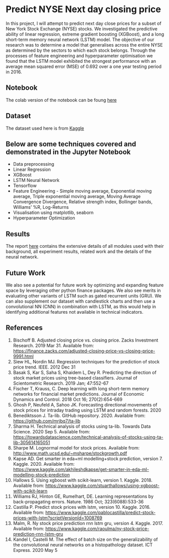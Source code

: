 # Predict NYSE Next day closing price
In this project, I will attempt to predict next day close prices for a subset of New York Stock Exchange (NYSE) stocks. We investigated the predictive ability of linear regression, extreme gradient boosting (XGBoost), and a long short-term memory neural network (LSTM) model. The objective of our research was to determine a model that generalises across the entire NYSE as determined by the sectors to which each stock belongs. Through the processes of feature engineering and hyperparameter optimisation we found that the LSTM model exhibited the strongest performance with an average mean squared error (MSE) of 0.692 over a one year testing period in 2016.

## Notebook
The colab version of the notebook can be foung [here](https://colab.research.google.com/drive/1Jr4pFGVDAQKvxW9zIkjVqofQt8Ru_tE7)

## Dataset
The dataset used here is from [Kaggle](https://www.kaggle.com/dgawlik/nyse)

## Below are some techniques covered and demonstrated in the Jupyter Notebook
* Data preprocessing
* Linear Regression
* XGBoost
* LSTM Neural Network
* Tensorflow
* Feature Engineering - Simple moving average, Exponential moving average, Triple exponential moving average, Moving Average Convergence Divergence, Relative strength index, Bollinger bands, Williams’ %R, Log-Returns
* Visualisation using matplotlib, seaborn
* Hyperparameter Optimization

## Results
The report [here](https://github.com/harinath0906/Predict_NYSE/blob/main/Project_report.pdf) contains the extensive details of all modules used with their background, all experiment results, related work and the details of the neural network.

## Future Work
We also see a potential for future work by optimizing and expanding feature space by leveraging other python finance packages. We also see merits in evaluating other variants of LSTM such as gated recurrent units (GRU). We can also supplement our dataset with candlestick charts and then use a convolutional NN (CNN) in combination with LSTM, as this would help in identifying additional features not available in technical indicators.

## References
1.	Bischoff B. Adjusted closing price vs. closing price. Zacks Investment Research. 2019 Mar 31. Available from: https://finance.zacks.com/adjusted-closing-price-vs-closing-price-9991.html 
2.	Siew HL, Nordin MJ. Regression techniques for the prediction of stock price trend. IEEE. 2012 Dec 31
3.	Basak S, Kar S, Saha S, Khaidem L, Dey R. Predicting the direction of stock market prices using tree-based classifiers. Journal of Scientometric Research. 2019 Jan; 47:552-67
4.	Fischer T, Krauss, C. Deep learning with long short-term memory networks for financial market predictions. Journal of Economic Dynamics and Control. 2018 Oct 16; 270(2):654-669
5.	Ghosh P, Neufeld A, Sahoo JK. Forecasting directional movements of stock prices for intraday trading using LSTM and random forests. 2020
6.	Benediktsson J. Ta-lib. GitHub repository. 2020. Available from: https://github.com/mrjbq7/ta-lib 
7.	Sharma H. Technical analysis of stocks using ta-lib. Towards Data Science. 2020 Sep 5. Available from: https://towardsdatascience.com/technical-analysis-of-stocks-using-ta-lib-305614165051
8.	Sharpe M. Lognormal model for stock prices. Available from: http://www.math.ucsd.edu/~msharpe/stockgrowth.pdf 
9.	Kapse AD. Get smarter in eda+ml modelling+stock prediction, version 7. Kaggle. 2020. Available from: https://www.kaggle.com/akhileshdkapse/get-smarter-in-eda-ml-modelling-stock-prediction 
10.	Hallows S. Using xgboost with scikit-learn, version 1. Kaggle. 2018. Available from: https://www.kaggle.com/stuarthallows/using-xgboost-with-scikit-learn 
11.	Williams RJ, Hinton GE, Rumelhart, DE. Learning representations by back-propagating errors. Nature. 1986 Oct; 323(6088):533-36
12.	Castilla P. Predict stock prices with lstm, version 10. Kaggle. 2016. Available from: https://www.kaggle.com/pablocastilla/predict-stock-prices-with-lstm?scriptVersionId=1008769 
13.	Malm, R. Ny stock price prediction rnn lstm gru, version 4. Kaggle. 2017. Available from: https://www.kaggle.com/raoulma/ny-stock-price-prediction-rnn-lstm-gru 
14.	Kandel I, Castelli M. The effect of batch size on the generalizability of the convolutional neural networks on a histopathology dataset. ICT Express. 2020 May 5
